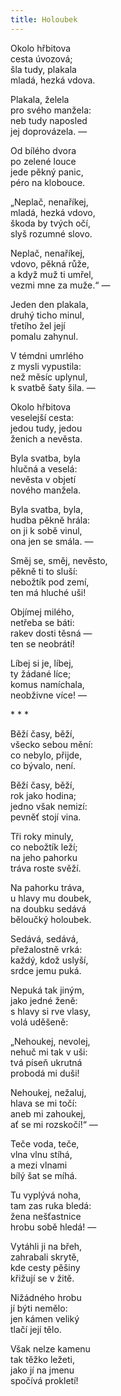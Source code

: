 ```yaml
---
title: Holoubek
---
```


Okolo hřbitova  
cesta úvozová;  
šla tudy, plakala  
mladá, hezká vdova.

Plakala, želela  
pro svého manžela:  
neb tudy naposled  
jej doprovázela. —

Od bílého dvora  
po zelené louce  
jede pěkný panic,  
péro na klobouce.

„Neplač, nenaříkej,  
mladá, hezká vdovo,  
škoda by tvých očí,  
slyš rozumné slovo.

Neplač, nenaříkej,  
vdovo, pěkná růže,  
a když muž ti umřel,  
vezmi mne za muže.“ —

Jeden den plakala,  
druhý ticho minul,  
třetího žel její  
pomalu zahynul.

V témdni umrlého  
z mysli vypustila:  
než měsíc uplynul,  
k svatbě šaty šila. —

Okolo hřbitova  
veselejší cesta:  
jedou tudy, jedou  
ženich a nevěsta.

Byla svatba, byla  
hlučná a veselá:  
nevěsta v objetí  
nového manžela.

Byla svatba, byla,  
hudba pěkně hrála:  
on ji k sobě vinul,  
ona jen se smála. —

Směj se, směj, nevěsto,  
pěkně ti to sluší:  
nebožtík pod zemí,  
ten má hluché uši!

Objímej milého,  
netřeba se báti:  
rakev dosti těsná —  
ten se neobrátí!

Líbej si je, líbej,  
ty žádané líce;  
komus namíchala,  
neobživne více! —

\* \* \*

Běží časy, běží,  
všecko sebou mění:  
co nebylo, přijde,  
co bývalo, není.

Běží časy, běží,  
rok jako hodina;  
jedno však nemizí:  
pevněť stojí vina.

Tři roky minuly,  
co nebožtík leží;  
na jeho pahorku  
tráva roste svěží.

Na pahorku tráva,  
u hlavy mu doubek,  
na doubku sedává  
běloučký holoubek.

Sedává, sedává,  
přežalostně vrká:  
každý, kdož uslyší,  
srdce jemu puká.

Nepuká tak jiným,  
jako jedné ženě:  
s hlavy si rve vlasy,  
volá uděšeně:

„Nehoukej, nevolej,  
nehuč mi tak v uši:  
tvá píseň ukrutná  
probodá mi duši!

Nehoukej, nežaluj,  
hlava se mi točí:  
aneb mi zahoukej,  
ať se mi rozskočí!“ —

Teče voda, teče,  
vlna vlnu stíhá,  
a mezi vlnami  
bílý šat se míhá.

Tu vyplývá noha,  
tam zas ruka bledá:  
žena nešťastnice  
hrobu sobě hledá! —

Vytáhli ji na břeh,  
zahrabali skrytě,  
kde cesty pěšiny  
křižují se v žitě.

Nižádného hrobu  
jí býti nemělo:  
jen kámen veliký  
tlačí její tělo.

Však nelze kamenu  
tak těžko ležeti,  
jako jí na jmenu  
spočívá prokletí!
